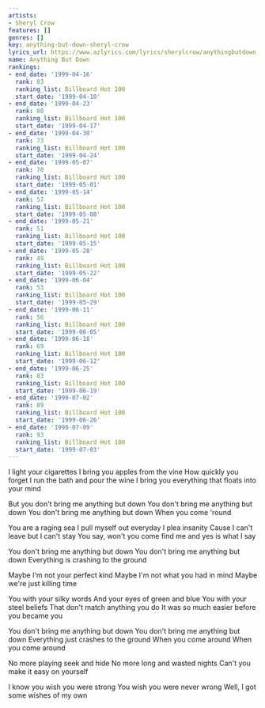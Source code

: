 ```yaml
---
artists:
- Sheryl Crow
features: []
genres: []
key: anything-but-down-sheryl-crow
lyrics_url: https://www.azlyrics.com/lyrics/sherylcrow/anythingbutdown.html
name: Anything But Down
rankings:
- end_date: '1999-04-16'
  rank: 83
  ranking_list: Billboard Hot 100
  start_date: '1999-04-10'
- end_date: '1999-04-23'
  rank: 80
  ranking_list: Billboard Hot 100
  start_date: '1999-04-17'
- end_date: '1999-04-30'
  rank: 73
  ranking_list: Billboard Hot 100
  start_date: '1999-04-24'
- end_date: '1999-05-07'
  rank: 70
  ranking_list: Billboard Hot 100
  start_date: '1999-05-01'
- end_date: '1999-05-14'
  rank: 57
  ranking_list: Billboard Hot 100
  start_date: '1999-05-08'
- end_date: '1999-05-21'
  rank: 51
  ranking_list: Billboard Hot 100
  start_date: '1999-05-15'
- end_date: '1999-05-28'
  rank: 49
  ranking_list: Billboard Hot 100
  start_date: '1999-05-22'
- end_date: '1999-06-04'
  rank: 53
  ranking_list: Billboard Hot 100
  start_date: '1999-05-29'
- end_date: '1999-06-11'
  rank: 56
  ranking_list: Billboard Hot 100
  start_date: '1999-06-05'
- end_date: '1999-06-18'
  rank: 69
  ranking_list: Billboard Hot 100
  start_date: '1999-06-12'
- end_date: '1999-06-25'
  rank: 83
  ranking_list: Billboard Hot 100
  start_date: '1999-06-19'
- end_date: '1999-07-02'
  rank: 89
  ranking_list: Billboard Hot 100
  start_date: '1999-06-26'
- end_date: '1999-07-09'
  rank: 93
  ranking_list: Billboard Hot 100
  start_date: '1999-07-03'
---
```


I light your cigarettes
I bring you apples from the vine
How quickly you forget
I run the bath and pour the wine
I bring you everything that floats into your mind

But you don't bring me anything but down
You don't bring me anything but down
You don't bring me anything but down
When you come 'round

You are a raging sea
I pull myself out everyday
I plea insanity
Cause I can't leave but I can't stay
You say, won't you come find me and yes is what I say

You don't bring me anything but down
You don't bring me anything but down
Everything is crashing to the ground

Maybe I'm not your perfect kind
Maybe I'm not what you had in mind
Maybe we're just killing time

You with your silky words
And your eyes of green and blue
You with your steel beliefs
That don't match anything you do
It was so much easier before you became you

You don't bring me anything but down
You don't bring me anything but down
Everything just crashes to the ground
When you come around
When you come around

No more playing seek and hide
No more long and wasted nights
Can't you make it easy on yourself

I know you wish you were strong
You wish you were never wrong
Well, I got some wishes of my own



